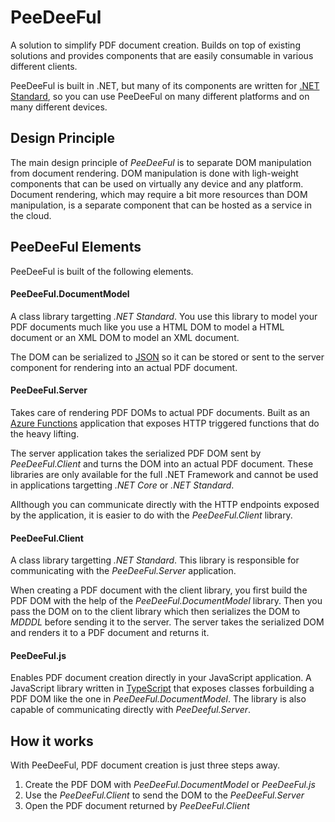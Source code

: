 PeeDeeFul
=========

A solution to simplify PDF document creation. Builds on top of existing solutions and provides components
that are easily consumable in various different clients.

PeeDeeFul is built in .NET, but many of its components are written for 
[.NET Standard](https://blogs.msdn.microsoft.com/dotnet/2016/09/26/introducing-net-standard/), so you can 
use PeeDeeFul on many different platforms and on many different devices.


Design Principle
----------------

The main design principle of *PeeDeeFul* is to separate DOM manipulation from document rendering. DOM
manipulation is done with ligh-weight components that can be used on virtually any device and any platform.
Document rendering, which may require a bit more resources than DOM manipulation, is a separate component
that can be hosted as a service in the cloud.


PeeDeeFul Elements
------------------

PeeDeeFul is built of the following elements.

#### PeeDeeFul.DocumentModel

A class library targetting *.NET Standard*. You use this library to model your PDF documents much like you use
a HTML DOM to model a HTML document or an XML DOM to model an XML document.

The DOM can be serialized to [JSON](https://en.wikipedia.org/wiki/JSON) so it can be stored or sent to the
server component for rendering into an actual PDF document.


#### PeeDeeFul.Server

Takes care of rendering PDF DOMs to actual PDF documents. Built as an 
[Azure Functions](https://azure.microsoft.com/en-us/services/functions/) application that exposes HTTP 
triggered functions that do the heavy lifting.

The server application takes the serialized PDF DOM sent by *PeeDeeFul.Client* and turns the DOM into an
actual PDF document. These libraries are only available for the full .NET Framework and cannot be used 
in applications targetting *.NET Core* or *.NET Standard*.

Allthough you can communicate directly with the HTTP endpoints exposed by the application, it is easier
to do with the *PeeDeeFul.Client* library.


#### PeeDeeFul.Client

A class library targetting *.NET Standard*. This library is responsible for communicating with the
*PeeDeeFul.Server* application.

When creating a PDF document with the client library, you first build the PDF DOM with the help of
the *PeeDeeFul.DocumentModel* library. Then you pass the DOM on to the client library which then
serializes the DOM to *MDDDL* before sending it to the server. The server takes the serialized DOM
and renders it to a PDF document and returns it.


#### PeeDeeFul.js

Enables PDF document creation directly in your JavaScript application. A JavaScript library written in
[TypeScript](https://www.typescriptlang.org) that exposes classes forbuilding a PDF DOM like the one in 
*PeeDeeFul.DocumentModel*. The library is also capable of communicating directly with *PeeDeeful.Server*.


How it works
------------

With PeeDeeFul, PDF document creation is just three steps away.

1. Create the PDF DOM with *PeeDeeFul.DocumentModel* or *PeeDeeFul.js*
2. Use the *PeeDeeFul.Client* to send the DOM to the *PeeDeeFul.Server*
3. Open the PDF document returned by *PeeDeeFul.Client*
